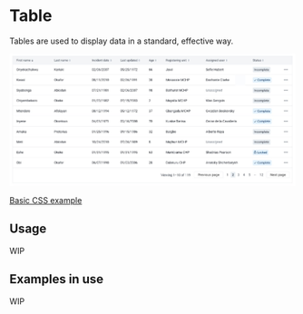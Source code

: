 # Table
Tables are used to display data in a standard, effective way.

![](../images/table.jpg) 


[Basic CSS example](https://codepen.io/j_cpr/pen/ROozMB)

## Usage
WIP

## Examples in use
WIP